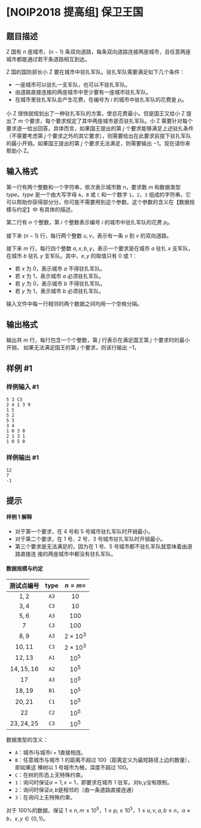 # [NOIP2018 提高组] 保卫王国

## 题目描述

Z 国有 $n$ 座城市，$(n - 1)$ 条双向道路，每条双向道路连接两座城市，且任意两座城市都能通过若干条道路相互到达。  

Z 国的国防部长小 Z 要在城市中驻扎军队。驻扎军队需要满足如下几个条件： 

- 一座城市可以驻扎一支军队，也可以不驻扎军队。   
- 由道路直接连接的两座城市中至少要有一座城市驻扎军队。   
- 在城市里驻扎军队会产生花费，在编号为 $i$ 的城市中驻扎军队的花费是 $p_i$。      

小 Z 很快就规划出了一种驻扎军队的方案，使总花费最小。但是国王又给小 Z 提出了 $m$ 个要求，每个要求规定了其中两座城市是否驻扎军队。小 Z 需要针对每个要求逐一给出回答。具体而言，如果国王提出的第 $j$ 个要求能够满足上述驻扎条件（不需要考虑第 $j$ 个要求之外的其它要求），则需要给出在此要求前提下驻扎军队的最小开销。如果国王提出的第 $j$ 个要求无法满足，则需要输出 $-1$。现在请你来帮助小 Z。 

## 输入格式

第一行有两个整数和一个字符串，依次表示城市数 $n$，要求数 $m$ 和数据类型 $type$。$type$ 是一个由大写字母 `A`，`B` 或 `C` 和一个数字 `1`，`2`，`3` 组成的字符串。它可以帮助你获得部分分。你可能不需要用到这个参数。这个参数的含义在【数据规模与约定】中 有具体的描述。

第二行有 $n$ 个整数，第 $i$ 个整数表示编号 $i$ 的城市中驻扎军队的花费 $p_i$。

接下来 $(n - 1)$ 行，每行两个整数 $u,v$，表示有一条 $u$ 到 $v$ 的双向道路。 

接下来 $m$ 行，每行四个整数 $a, x, b, y$，表示一个要求是在城市 $a$ 驻扎 $x$ 支军队，在城市 $b$ 驻扎 $y$ 支军队。其中，$x,y$ 的取值只有 $0$ 或 $1$：
- 若 $x$ 为 $0$，表示城市 $a$ 不得驻扎军队。
- 若 $x$ 为 $1$，表示城市 $a$ 必须驻扎军队。
- 若 $y$ 为 $0$，表示城市 $b$ 不得驻扎军队。
- 若 $y$ 为 $1$，表示城市 $b$ 必须驻扎军队。    

输入文件中每一行相邻的两个数据之间均用一个空格分隔。 

## 输出格式

输出共 $m$ 行，每行包含一个个整数，第 $j$ 行表示在满足国王第 $j$ 个要求时的最小开销， 如果无法满足国王的第 $j$ 个要求，则该行输出 $-1$。 

## 样例 #1

### 样例输入 #1
```
5 3 C3 
2 4 1 3 9 
1 5 
5 2 
5 3 
3 4 
1 0 3 0 
2 1 3 1 
1 0 5 0
```

### 样例输出 #1

```
12 
7 
-1
```

## 提示

#### 样例 1 解释

- 对于第一个要求，在 $4$ 号和 $5$ 号城市驻扎军队时开销最小。
- 对于第二个要求，在 $1$ 号、$2$ 号、$3$ 号城市驻扎军队时开销最小。   
- 第三个要求是无法满足的，因为在 $1$ 号、$5$ 号城市都不驻扎军队就意味着由道路直接连 接的两座城市中都没有驻扎军队。  

#### 数据规模与约定  

| 测试点编号 | $\text{type}$ | $n = m=$ |
|:-:|:-:|:-:|
| $1,2$ | `A3` | $10$ |
| $3,4$ | `C3` | $10$ |
| $5,6$ | `A3` | $100$ |
| $7$ | `C3` | $100$ |
| $8,9$ | `A3` | $2\times 10^3$ |
| $10,11$ | `C3` | $2\times 10^3$ |
| $12,13$ | `A1` | $10^5$ |
| $14, 15, 16$ | `A2` | $10^5$ |
| $17$ | `A3` | $10^5$ |
| $18,19$ | `B1` | $10^5$ |
| $20,21$ | `C1` | $10^5$ |
| $22$ | `C2` | $10^5$ |
| $23, 24, 25$ | `C3` | $10^5$ |

数据类型的含义：   

- `A`：城市$i$与城市$i + 1$直接相连。    
- `B`：任意城市与城市 $1$ 的距离不超过 $100$（距离定义为最短路径上边的数量），即如果这 棵树以 $1$ 号城市为根，深度不超过 $100$。   
- `C`：在树的形态上无特殊约束。   
- `1`：询问时保证$a = 1,x = 1$，即要求在城市 $1$ 驻军。对b,y没有限制。   
- `2`：询问时保证$a,b$是相邻的（由一条道路直接连通）  
- `3`：在询问上无特殊约束。

对于 $100\%$的数据，保证 $1 \leq n,m ≤ 10^5$，$1 ≤ p_i ≤ 10^5$，$1 \leq u, v, a, b \leq n$，$a \neq b$，$x, y \in \{0, 1\}$。
